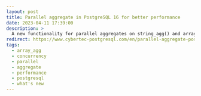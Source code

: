 ```yaml
---
layout: post
title: Parallel aggregate in PostgreSQL 16 for better performance
date: 2023-04-11 17:39:00
description: >
  A new functionality for parallel aggregates on string_agg() and array_agg() functions is coming in PostgreSQL 16 with improved performance.
redirect: https://www.cybertec-postgresql.com/en/parallel-aggregate-postgresql-16-better-performance/
tags:
  - array_agg
  - concurrency
  - parallel
  - aggregate
  - performance
  - postgresql
  - what's new
---
```

